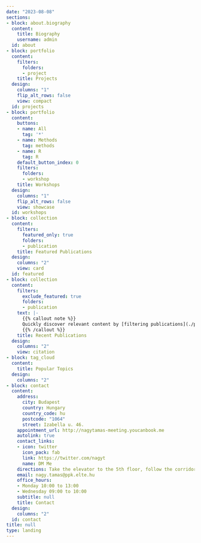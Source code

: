 ```yaml
---
date: "2023-08-08"
sections:
- block: about.biography
  content:
    title: Biography
    username: admin
  id: about
- block: portfolio
  content:
    filters:
      folders:
      - project
    title: Projects
  design:
    columns: "1"
    flip_alt_rows: false
    view: compact
  id: projects
- block: portfolio
  content:
    buttons:
    - name: All
      tag: '*'
    - name: Methods
      tag: methods
    - name: R
      tag: R
    default_button_index: 0
    filters:
      folders:
      - workshop
    title: Workshops
  design:
    columns: "1"
    flip_alt_rows: false
    view: showcase
  id: workshops
- block: collection
  content:
    filters:
      featured_only: true
      folders:
      - publication
    title: Featured Publications
  design:
    columns: "2"
    view: card
  id: featured
- block: collection
  content:
    filters:
      exclude_featured: true
      folders:
      - publication
    text: |-
      {{% callout note %}}
      Quickly discover relevant content by [filtering publications](./publication/).
      {{% /callout %}}
    title: Recent Publications
  design:
    columns: "2"
    view: citation
- block: tag_cloud
  content:
    title: Popular Topics
  design:
    columns: "2"
- block: contact
  content:
    address:
      city: Budapest
      country: Hungary
      country_code: hu
      postcode: "1064"
      street: Izabella u. 46.
    appointment_url: http://nagytamas-meeting.youcanbook.me
    autolink: true
    contact_links:
    - icon: twitter
      icon_pack: fab
      link: https://twitter.com/nagyt
      name: DM Me
    directions: Take the elevator to the 5th floor, follow the corridor to Room 521
    email: nagy.tamas@ppk.elte.hu
    office_hours:
    - Monday 10:00 to 13:00
    - Wednesday 09:00 to 10:00
    subtitle: null
    title: Contact
  design:
    columns: "2"
  id: contact
title: null
type: landing
---
```

